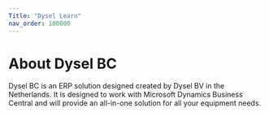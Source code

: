 ```yaml
---
Title: "Dysel Learn"
nav_order: 100000
---
```


# About Dysel BC

Dysel BC is an ERP solution designed created by Dysel BV in the Netherlands. It is designed to work with Microsoft Dynamics Business Central and will provide an all-in-one solution for all your equipment needs.